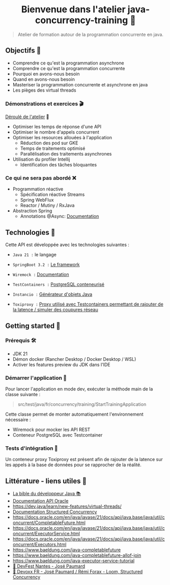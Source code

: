 <h1 align="center">Bienvenue dans l'atelier java-concurrency-training 👋</h1>

> Atelier de formation autour de la programmation concurrente en java.<br />

## Objectifs 🎯

- Comprendre ce qu'est la programmation asynchrone
- Comprendre ce qu'est la programmation concurrente
- Pourquoi en avons-nous besoin
- Quand en avons-nous besoin
- Masteriser la programmation concurrente et asynchrone en java
- Les pièges des virtual threads

### Démonstrations et exercices 🎬

[Déroulé de l'atelier](doc/training.md) 📘

- Optimiser les temps de réponse d'une API
- Optimiser le nombre d'appels concurrent
- Optimiser les resources allouées à l'application
    - Réduction des pod sur GKE
    - Temps de traitements optimisé
    - Parallélisation des traitements asynchrones
- Utilisation du profiler Intellij
    - Identification des tâches bloquantes

### Ce qui ne sera pas abordé ❌

- Programmation réactive
  - Spécification réactive Streams
  - Spring WebFlux
  - Reactor / Mutiny / RxJava
- Abstraction Spring
  - Annotations @Async: <a href="https://spring.io/guides/gs/async-method">Documentation</a>

## Technologies 🔭

Cette API est développée avec les technologies suivantes :

- `Java 21 :` le langage

- `SpringBoot 3.2 :`  <a href="https://spring.io/projects/spring-boot">Le framework</a>

- `Wiremock :` <a href="https://wiremock.org/docs/">Documentation</a>

- `TestContainers :` <a href="https://testcontainers.com/">PostgreSQL conteneurisé</a>

- `Instancio :` <a href="https://www.instancio.org/user-guide/">Générateur d'objets Java</a>

- `Toxiproxy :` <a href="https://github.com/Shopify/toxiproxy">Proxy utilisé avec Testcontainers permettant de rajouter de la latence / simuler des coupures
  réseau</a>

## Getting started 🚀

### Prérequis 🛠

- JDK 21
- Démon docker (Rancher Desktop / Docker Desktop / WSL)
- Activer les features preview du JDK dans l'IDE

### Démarrer l'application 🚄

Pour lancer l'application en mode dev, exécuter la méthode main de la classe suivante :<br/>
> src/test/java/fr/concurrency/training/StartTrainingApplication <br/>

Cette classe permet de monter automatiquement l'environnement nécessaire : <br/>

- Wiremock pour mocker les API REST
- Conteneur PostgreSQL avec Testcontainer

### Tests d'intégration 🐲

Un conteneur proxy Toxiproxy est présent afin de rajouter de la latence sur les appels à la base de données pour se rapprocher de la réalité.

## Littérature - liens utiles 📄

- <a href="https://openjdk.org/"> La bible du développeur Java 📚</a>
- <a href="https://docs.oracle.com/en/java/javase/21/docs/api/index.html">Documentation API Oracle</a>
- https://dev.java/learn/new-features/virtual-threads/
- <a href="https://docs.oracle.com/en/java/javase/21/core/structured-concurrency.html#GUID-AA992944-AABA-4CBC-8039-DE5E17DE86DB">Documentation Structured Concurrency</a>
- https://docs.oracle.com/en/java/javase/21/docs/api/java.base/java/util/concurrent/CompletableFuture.html
- https://docs.oracle.com/en/java/javase/21/docs/api/java.base/java/util/concurrent/ExecutorService.html
- https://docs.oracle.com/en/java/javase/21/docs/api/java.base/java/util/concurrent/Executors.html
- https://www.baeldung.com/java-completablefuture
- https://www.baeldung.com/java-completablefuture-allof-join
- https://www.baeldung.com/java-executor-service-tutorial
- <a href="https://www.youtube.com/watch?v=AQjTUxjMg78&list=PLuZ_sYdawLiUHU4E1i5RrFsRN_lQcgPwT&index=9"> 🎦 DevFest Nantes - José Paumard</a>
- <a href="https://www.youtube.com/watch?v=wx7t69DylsI"> 🎦 Devoxx FR - José Paumard / Rémi Forax - Loom, Structured Concurrency</a>
